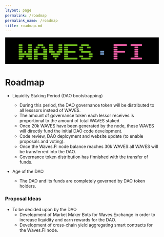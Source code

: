 ```yaml
---
layout: page
permalink: /roadmap
permalink_name: /roadmap
title: roadmap.md
---
```

<img src="assets/wavesfilogo.png" class="detail_header">

# Roadmap

- Liquidity Staking Period (DAO bootstrapping)
  * During this period, the DAO governance token will be distributed to all lesssors instead of WAVES.
  * The amount of governance token each lessor receives is proportional to the amount of total WAVES staked.
  * Once 20k WAVES have been generated by the node, these WAVES will directly fund the 
   initial DAO code development.
  * Code review, DAO deployment and website update (to enable proposals and voting).
  * Once the Waves.FI node balance reaches 30k WAVES all WAVES will be transferred into the DAO.
  * Governance token distribution has finnished with the transfer of funds.
  
- Age of the DAO
  * The DAO and its funds are completely governed by DAO token holders.
  

### Proposal Ideas

- To be decided upon by the DAO
  * Development of Market Maker Bots for Waves.Exchange in order to increase liquidity 
   and earn rewards for the DAO.
   * Development of cross-chain yield aggregating smart contracts for the Waves.Fi node.
 
